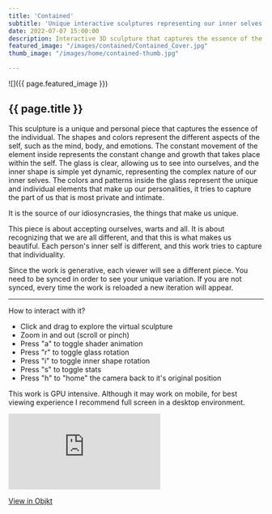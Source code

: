 ```yaml
---
title: 'Contained'
subtitle: 'Unique interactive sculptures representing our inner selves'
date: 2022-07-07 15:00:00
description: Interactive 3D sculpture that captures the essence of the individual
featured_image: "/images/contained/Contained_Cover.jpg"
thumb_image: "/images/home/contained-thumb.jpg"

---
```


![]({{ page.featured_image }})

## {{ page.title }}

This sculpture is a unique and personal piece that captures the essence of the individual. The shapes and colors represent the different aspects of the self, such as the mind, body, and emotions. The constant movement of the element inside represents the constant change and growth that takes place within the self. The glass is clear, allowing us to see into ourselves, and the inner shape is simple yet dynamic, representing the complex nature of our inner selves. The colors and patterns inside the glass represent the unique and individual elements that make up our personalities, it tries to capture the part of us that is most private and intimate. 

It is the source of our idiosyncrasies, the things that make us unique. 

This piece is about accepting ourselves, warts and all. It is about recognizing that we are all different, and that this is what makes us beautiful. Each person's inner self is different, and this work tries to capture that individuality.

Since the work is generative, each viewer will see a different piece. You need to be synced in order to see your unique variation. If you are not synced, every time the work is reloaded a new iteration will appear.

---

How to interact with it?
- Click and drag to explore the virtual sculpture
- Zoom in and out (scroll or pinch)
- Press "a" to toggle shader animation
- Press "r" to toggle glass rotation
- Press "i" to toggle inner shape rotation
- Press "s" to toggle stats
- Press "h" to "home" the camera back to it's original position

This work is GPU intensive. Although it may work on mobile, for best viewing experience I recommend full screen in a desktop environment.


<div class="frame">
	<iframe src="https://assets.objkt.media/file/assets-003/QmPmScFFyveESsSedxj9Na13dfebpRSUjDPWsdD7TcKfUo/artifact/index.html" frameborder="0" allowfullscreen></iframe>
</div>


<a href="https://objkt.com/tokens/KT1SuXxx9V4mdmMmRUvFxVH5eiVj9BrUaRDu/1" class="button button--large" target="_blank">View in Objkt</a>